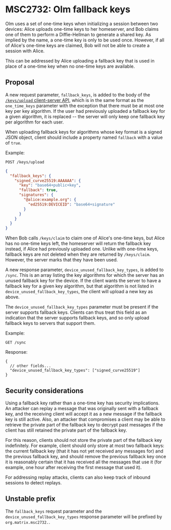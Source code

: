 # MSC2732: Olm fallback keys

Olm uses a set of one-time keys when initializing a session between two
devices: Alice uploads one-time keys to her homeserver, and Bob claims one of
them to perform a Diffie-Hellman to generate a shared key.  As implied by the
name, a one-time key is only to be used once.  However, if all of Alice's
one-time keys are claimed, Bob will not be able to create a session with Alice.

This can be addressed by Alice uploading a fallback key that is used in place
of a one-time key when no one-time keys are available.

## Proposal

A new request parameter, `fallback_keys`, is added to the body of the
[`/keys/upload` client-server API](https://matrix.org/docs/spec/client_server/r0.6.1#post-matrix-client-r0-keys-upload), which is in the same format as the
`one_time_keys` parameter with the exception that there must be at most one key
per key algorithm.  If the user had previously uploaded a fallback key for a
given algorithm, it is replaced -- the server will only keep one fallback key
per algorithm for each user.

When uploading fallback keys for algorithms whose key format is a signed JSON
object, client should include a property named `fallback` with a value of
`true`.

Example:

`POST /keys/upload`

```json
{
  "fallback_keys": {
    "signed_curve25519:AAAAAA": {
      "key": "base64+public+key",
      "fallback": true,
      "signatures": {
        "@alice:example.org": {
          "ed25519:DEVICEID": "base64+signature"
        }
      }
    }
  }
}
```

When Bob calls `/keys/claim` to claim one of Alice's one-time keys, but Alice
has no one-time keys left, the homeserver will return the fallback key instead,
if Alice had previously uploaded one.  Unlike with one-time keys, fallback keys
are not deleted when they are returned by `/keys/claim`.  However, the server
marks that they have been used.

A new response parameter, `device_unused_fallback_key_types`, is added to
`/sync`.  This is an array listing the key algorithms for which the server has
an unused fallback key for the device.  If the client wants the server to have a
fallback key for a given key algorithm, but that algorithm is not listed in
`device_unused_fallback_key_types`, the client will upload a new key as above.

The `device_unused_fallback_key_types` parameter must be present if the server
supports fallback keys.  Clients can thus treat this field as an indication
that the server supports fallback keys, and so only upload fallback keys to
servers that support them.

Example:

`GET /sync`

Response:

```jsonc
{
  // other fields...
  "device_unused_fallback_key_types": ["signed_curve25519"]
}
```

## Security considerations

Using a fallback key rather than a one-time key has security implications.  An
attacker can replay a message that was originally sent with a fallback key, and
the receiving client will accept it as a new message if the fallback key is
still active.  Also, an attacker that compromises a client may be able to
retrieve the private part of the fallback key to decrypt past messages if the
client has still retained the private part of the fallback key.

For this reason, clients should not store the private part of the fallback key
indefinitely.  For example, client should only store at most two fallback keys:
the current fallback key (that it has not yet received any messages for) and
the previous fallback key, and should remove the previous fallback key once it
is reasonably certain that it has received all the messages that use it (for
example, one hour after receiving the first message that used it).

For addressing replay attacks, clients can also keep track of inbound sessions
to detect replays.

## Unstable prefix

The `fallback_keys` request parameter and the `device_unused_fallback_key_types`
response parameter will be prefixed by `org.matrix.msc2732.`.
